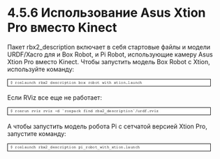 # 4.5.6 Использование Asus Xtion Pro вместо Kinect

Пакет rbx2\_description включает в себя стартовые файлы и модели URDF/Xacro для и Box Robot, и Pi Robot, использующие камеру Asus Xtion Pro вместо Kinect. Чтобы запустить модель Box Robot с Xtion, используйте команду:

![](../.gitbook/assets/image%20%2839%29.jpeg)

Если RViz все еще не работает:

![](../.gitbook/assets/image%20%2863%29.jpeg)

А чтобы запустить модель робота Pi с сетчатой версией Xtion Pro, запустите команду:

![](../.gitbook/assets/image%20%2856%29.jpeg)


